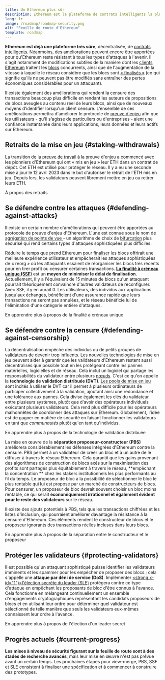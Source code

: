 ```yaml
---
title: Un Ethereum plus sûr
description: Ethereum est la plateforme de contrats intelligents la plus sûre et la plus décentralisée qui existe. Cependant, des améliorations peuvent encore être apportées pour qu'Ethereum reste résistant à tout niveau d'attaque à l'avenir.
lang: fr
image: /roadmap/roadmap-security.png
alt: "Feuille de route d'Ethereum"
template: roadmap
---
```


**Ethereum est déjà une plateforme très sûre**, décentralisée, de [contrats intelligents](/glossary/#smart-contract). Néanmoins, des améliorations peuvent encore être apportées pour qu'Ethereum reste résistant à tous les types d'attaques à l'avenir. Il s'agit notamment de modifications subtiles de la manière dont les [clients Ethereum](/glossary/#consensus-client) traitent les [blocs](/glossary/#block) concurrents, ainsi que de l'augmentation de la vitesse à laquelle le réseau considère que les blocs sont [« finalisés »](/developers/docs/consensus-mechanisms/pos/#finality) (ce qui signifie qu'ils ne peuvent pas être modifiés sans entraîner des pertes économiques considérables pour un attaquant).

Il existe également des améliorations qui rendent la censure des transactions beaucoup plus difficile en rendant les auteurs de propositions de blocs aveugles au contenu réel de leurs blocs, ainsi que de nouveaux moyens d'identifier lorsqu'un client censure. L'ensemble de ces améliorations permettra d'améliorer le protocole de [preuve d'enjeu](/glossary/#pos) afin que les utilisateurs - qu'il s'agisse de particuliers ou d'entreprises - aient une confiance instantanée dans leurs applications, leurs données et leurs actifs sur Ethereum.

## Retraits de la mise en jeu {#staking-withdrawals}

La transition de la [preuve de travail](/glossary/#pow) à la preuve d'enjeu a commencé avec les pionniers d'Ethereum qui ont « mis en jeu » leur ETH dans un contrat de dépôt. Cet ETH est utilisé pour protéger le réseau. Il y a eu une seconde mise à jour le 12 avril 2023 dans le but d'autoriser le retrait de l'ETH mis en jeu. Depuis lors, les validateurs peuvent librement mettre en jeu ou retirer leurs ETH.

<ButtonLink variant="outline-color" to="/staking/withdrawals/">À propos des retraits</ButtonLink>

## Se défendre contre les attaques {#defending-against-attacks}

Il existe un certain nombre d'améliorations qui peuvent être apportées au protocole de preuve d'enjeu d'Ethereum. L'une est connue sous le nom de [agrégation de points de vue ](https://ethresear.ch/t/view-merge-as-a-replacement-for-proposer-boost/13739) - un algorithme de choix de [bifurcation](/glossary/#fork) plus sécurisé qui rend certains types d'attaques sophistiquées plus difficiles.

Réduire le temps que prend Ethereum pour [finaliser](/glossary/#finality) les blocs offrirait une meilleure expérience utilisateur et empêcherait les attaques sophistiquées de « reorg » où les attaquants essaient de réorganiser les blocs très récents pour en tirer profit ou censurer certaines transactions. [**La finalité à créneau unique (SSF)**](/roadmap/single-slot-finality/) est un **moyen de minimiser le délai de finalisation**. Actuellement, il y a l'équivalent de 15 minutes de blocs qu'un attaquant pourrait théoriquement convaincre d'autres validateurs de reconfigurer. Avec SSF, il y en aurait 0. Les utilisateurs, des individus aux applications jusqu'aux échanges, bénéficient d'une assurance rapide que leurs transactions ne seront pas annulées, et le réseau bénéficie lui de l'élimination d'une catégorie entière d'attaques.

<ButtonLink variant="outline-color" to="/roadmap/single-slot-finality/">En apprendre plus à propos de la finalité à créneau unique</ButtonLink>

## Se défendre contre la censure {#defending-against-censorship}

La décentralisation empêche des individus ou de petits groupes de [validateurs](/glossary/#validator) de devenir trop influents. Les nouvelles technologies de mise en jeu peuvent aider à garantir que les validateurs d'Ethereum restent aussi décentralisés que possible tout en les protégeant contre les pannes matérielles, logicielles et de réseau. Cela inclut un logiciel qui partage les responsabilités du validateur entre plusieurs [nœuds](/glossary/#node). C'est ce qu'on appelle la **technologie de validation distribuée (DVT)**. [Les pools de mise en jeu](/glossary/#staking-pool) sont incités à utiliser le DVT car il permet à plusieurs ordinateurs de participer collectivement à la validation, ajoutant ainsi une redondance et une tolérance aux pannes. Cela divise également les clés du validateur entre plusieurs systèmes, plutôt que d'avoir des opérateurs individuels exécutant plusieurs validateurs. Cela rend plus difficile pour les opérateurs malhonnêtes de coordonner des attaques sur Ethereum. Globalement, l'idée est de gagner en matière de sécurité en faisant fonctionner les validateurs en tant que _communautés_ plutôt qu'en tant qu'individus.

<ButtonLink variant="outline-color" to="/staking/dvt/">En apprendre plus à propos de la technologie de validation distribuée</ButtonLink>

La mise en œuvre de la **séparation proposeur-constructeur (PBS)** améliorera considérablement les défenses intégrées d'Ethereum contre la censure. PBS permet à un validateur de créer un bloc et à un autre de le diffuser à travers le réseau Ethereum. Cela garantit que les gains provenant des algorithmes de construction de blocs axés sur la maximisation des profits sont partagés plus équitablement à travers le réseau, **empêchant la concentration ** chez les stakers institutionnels les plus performants au fil du temps. Le proposeur de bloc a la possibilité de sélectionner le bloc le plus rentable qui lui est proposé par un marché de constructeurs de blocs. Pour censurer, un proposeur de bloc devrait souvent choisir un bloc moins rentable, ce qui serait **économiquement irrationnel et également évident pour le reste des validateurs** sur le réseau.

Il existe des ajouts potentiels à PBS, tels que les transactions chiffrées et les listes d'inclusion, qui pourraient améliorer davantage la résistance à la censure d'Ethereum. Ces éléments rendent le constructeur de blocs et le proposeur ignorants des transactions réelles incluses dans leurs blocs.

<ButtonLink variant="outline-color" to="/roadmap/pbs/">En apprendre plus à propos de la séparation entre le constructeur et le proposeur</ButtonLink>

## Protéger les validateurs {#protecting-validators}

Il est possible qu'un attaquant sophistiqué puisse identifier les validateurs imminents et les spammer pour les empêcher de proposer des blocs ; cela s'appelle une **attaque par déni de service (DoS)**. Implémenter [<strong x-id="1")>l'élection secrète du leader (SLE)</strong>](/roadmap/secret-leader-election) protégera contre ce type d'attaque en empêchant les proposants de bloc d'être connus à l'avance. Cela fonctionne en mélangeant continuellement un ensemble d'engagements cryptographiques représentant les candidats proposeurs de blocs et en utilisant leur ordre pour déterminer quel validateur est sélectionné de telle manière que seuls les validateurs eux-mêmes connaissent leur ordre à l'avance.

<ButtonLink variant="outline-color" to="/roadmap/secret-leader-election">En apprendre plus à propos de l'élection d'un leader secret</ButtonLink>

## Progrès actuels {#current-progress}

**Les mises à niveau de sécurité figurant sur la feuille de route sont à des stades de recherche avancés**, mais leur mise en œuvre n'est pas prévue avant un certain temps. Les prochaines étapes pour view-merge, PBS, SSF et SLE consistent à finaliser une spécification et à commencer à construire des prototypes.
